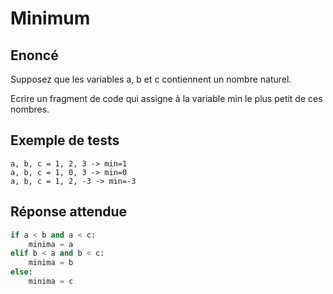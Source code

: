 # Minimum

## Enoncé
Supposez que les variables a, b et c contiennent un nombre naturel.

Ecrire un fragment de code qui assigne à la variable min le plus petit de ces nombres.

## Exemple de tests
```
a, b, c = 1, 2, 3 -> min=1
a, b, c = 1, 0, 3 -> min=0
a, b, c = 1, 2, -3 -> min=-3
```

## Réponse attendue

```python
if a < b and a < c:
    minima = a
elif b < a and b < c:
    minima = b
else:
    minima = c
```
